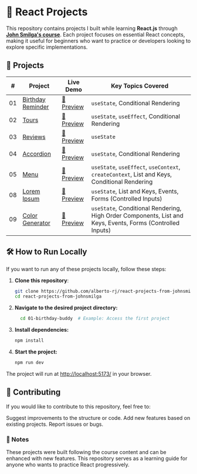 # 🚀 React Projects

This repository contains projects I built while learning **React.js** through [**John Smilga's course**](https://www.udemy.com/course/react-tutorial-and-projects-course/?referralCode=FEE6A921AF07E2563CEF). Each project focuses on essential React concepts, making it useful for beginners who want to practice or developers looking to explore specific implementations.

## 📂 Projects

| #   | Project                                  | Live Demo                                                  | Key Topics Covered                                                                                         |
| --- | ---------------------------------------- | ---------------------------------------------------------- | ---------------------------------------------------------------------------------------------------------- |
| 01  | [Birthday Reminder](./01-birthday-buddy) | [🔗 Preview](https://my-01-birthday-reminder.netlify.app/) | `useState`, Conditional Rendering                                                                          |
| 02  | [Tours](./02-tours)                      | [🔗 Preview](https://my-02-tours.netlify.app/)             | `useState`, `useEffect`, Conditional Rendering                                                             |
| 03  | [Reviews](./03-reviews)                  | [🔗 Preview](https://my-03-reviews.netlify.app/)           | `useState`                                                                                                 |
| 04  | [Accordion](./04-accordion)              | [🔗 Preview](https://my-04-accordion.netlify.app/)         | `useState`, Conditional Rendering                                                                          |
| 05  | [Menu](./05-menu)                        | [🔗 Preview](https://my-05-menu.netlify.app/)              | `useState`, `useEffect`, `useContext`, `createContext`, List and Keys, Conditional Rendering               |
| 08  | [Lorem Ipsum](./08-lorem-ipsum)          | [🔗 Preview](https://my-08-lorem-ipsum.netlify.app/)       | `useState`, List and Keys, Events, Forms (Controlled Inputs)                                               |
| 09  | [Color Generator](./09-color-generator)  | [🔗 Preview](https://my-09-color-generator.netlify.app/)   | `useState`, Conditional Rendering, High Order Components, List and Keys, Events, Forms (Controlled Inputs) |

## 🛠 How to Run Locally

If you want to run any of these projects locally, follow these steps:

1. **Clone this repository**:

   ```bash
   git clone https://github.com/alberto-rj/react-projects-from-johnsmilga.git
   cd react-projects-from-johnsmilga
   ```

2. **Navigate to the desired project directory:**

   ```bash
     cd 01-birthday-buddy  # Example: Access the first project
   ```

3. **Install dependencies:**

   ```bash
   npm install
   ```

4. **Start the project:**

   ```bash
   npm run dev
   ```

The project will run at [http://localhost:5173/](http://localhost:5173/) in your browser.

## 🤝 Contributing

If you would like to contribute to this repository, feel free to:

Suggest improvements to the structure or code.
Add new features based on existing projects.
Report issues or bugs.

### 📌 Notes

These projects were built following the course content and can be enhanced with new features.
This repository serves as a learning guide for anyone who wants to practice React progressively.
